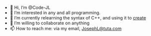 - 👋 Hi, I’m @Code-JL
- 👀 I’m interested in any and all programming.
- 🌱 I’m currently relearning the syntax of C++, and using it to [create](https://github.com/Code-JL/Inventory-Manager)
- 💞️ I’m willing to collaborate on anything
- 📫 How to reach me: via my email, JosephL@tuta.com

<!---
Code-JL/Code-JL is a ✨ special ✨ repository because its `README.md` (this file) appears on your GitHub profile.
You can click the Preview link to take a look at your changes.
--->

